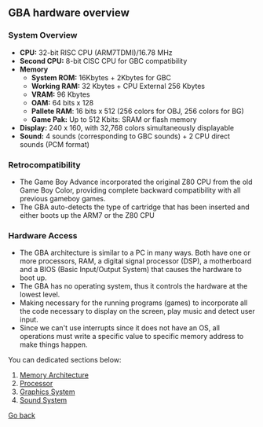 ## GBA hardware overview

### System Overview

- **CPU:** 32-bit RISC CPU (ARM7TDMI)/16.78 MHz
- **Second CPU:** 8-bit CISC CPU for GBC compatibility
- **Memory**
  - **System ROM:** 16Kbytes + 2Kbytes for GBC
  - **Working RAM:** 32 Kbytes + CPU External 256 Kbytes
  - **VRAM:** 96 Kbytes
  - **OAM:** 64 bits x 128
  - **Pallete RAM**: 16 bits x 512 (256 colors for OBJ, 256 colors for BG)
  - **Game Pak:** Up to 512 Kbits: SRAM or flash memory
- **Display:** 240 x 160, with 32,768 colors simultaneously displayable
- **Sound:** 4 sounds (corresponding to GBC sounds) + 2 CPU direct sounds (PCM format)

### Retrocompatibility

- The Game Boy Advance incorporated the original Z80 CPU from the old Game Boy Color, providing complete backward compatibility with all previous gameboy games.
- The GBA auto-detects the type of cartridge that has been inserted and either boots up the ARM7 or the Z80 CPU

### Hardware Access

- The GBA architecture is similar to a PC in many ways. Both have one or more processors, RAM, a digital signal processor (DSP), a motherboard and a BIOS (Basic Input/Output System) that causes the hardware to boot up.
- The GBA has no operating system, thus it controls the hardware at the lowest level.
- Making necessary for the running programs (games) to incorporate all the code necessary to display on the screen, play music and detect user input.
- Since we can't use interrupts since it does not have an OS, all operations must write a specific value to specific memory address to make things happen.

You can dedicated sections below:
1. [Memory Architecture](https://goiabada.github.io/docs/sections/overview/memory)
2. [Processor](https://goiabada.github.io/docs/sections/overview/processor)
3. [Graphics System](https://goiabada.github.io/docs/sections/overview/graphics)
4. [Sound System](https://goiabada.github.io/docs/sections/overview/sound)

[Go back](https://goiabada.github.io/docs/)